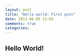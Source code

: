 ```yaml
---
layout: post
title: "Hello world: First post"
date: 2013-06-05 11:03
comments: true
categories: 
---
```


## Hello World!
